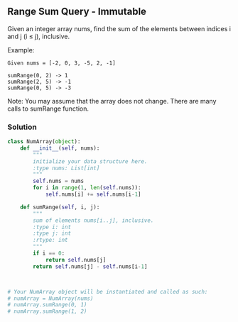 ## Range Sum Query - Immutable

Given an integer array nums, find the sum of the elements between indices i and j (i ≤ j), inclusive.

Example:
```
Given nums = [-2, 0, 3, -5, 2, -1]

sumRange(0, 2) -> 1
sumRange(2, 5) -> -1
sumRange(0, 5) -> -3
```

Note:
You may assume that the array does not change.
There are many calls to sumRange function.

### Solution

```python
class NumArray(object):
    def __init__(self, nums):
        """
        initialize your data structure here.
        :type nums: List[int]
        """
        self.nums = nums
        for i in range(1, len(self.nums)):
            self.nums[i] += self.nums[i-1]

    def sumRange(self, i, j):
        """
        sum of elements nums[i..j], inclusive.
        :type i: int
        :type j: int
        :rtype: int
        """
        if i == 0:
            return self.nums[j]
        return self.nums[j] - self.nums[i-1]



# Your NumArray object will be instantiated and called as such:
# numArray = NumArray(nums)
# numArray.sumRange(0, 1)
# numArray.sumRange(1, 2)
```
